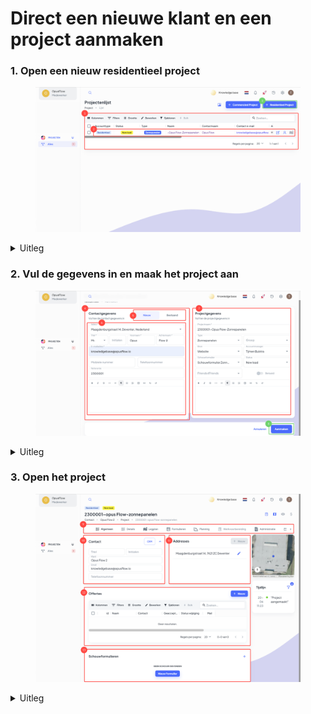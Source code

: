 # Direct een nieuwe klant en een project aanmaken

### 1. Open een nieuw residentieel project

<figure><img src="../../../.gitbook/assets/Vanuit project een residentieel project aanmaken 1.svg" alt=""><figcaption></figcaption></figure>

<details>

<summary>Uitleg</summary>

1. Ga naar de menubalk, navigeer naar "Projecten" druk op "Alles". In de projectlijst kan je alle projecten terugvinden. Door [Filters en of Sjablonen](../lijsten-filteren-en-filters-opslaan-filters-and-sjablonen.md) toe te passen kan je gemakkelijk specifieke projecten terugvinden. Ook heb je een zoekbalk, waarin je een specifiek project direct kan zoeken.
2. Je kan de projectinformatie zoals status en type bekijken en het project te openen, dit doe je door op de naam van het project te drukken of door op het knopje aan de rechterkant te drukken. Ook heb je aan de rechterkant de knoppen zitten om direct het contact onder dit project te openen of direct de legplannen in te zien.
3. Door op "+ Residentieel Project" te drukken kan je een residentieel project aanmaken.

</details>

### 2. Vul de gegevens in en maak het project aan

<figure><img src="../../../.gitbook/assets/Vanuit project een residentieel project aanmaken 2.svg" alt=""><figcaption></figcaption></figure>

<details>

<summary>Uitleg</summary>

4. Wanneer je een project aanmaakt vanuit projecten, dan begin je met het invullen van de contactgegevens.
5. Het kan zijn dat het contact al bestaat. Dan kan je de optie "Bestaand" selecteren en het bestaande contact toevoegen.
6. Hier vul je de contactgegevens van de klant in. Aan de hand van de sterretjes kun je zien welke velden verplicht zijn om in te vullen.
7. Met de projectgegevens specificeer je het soort project dat moet worden uitgevoerd.
   * **Type:** Hier kun je selecteren welk ProjectType je wilt aanmaken. (Let op, wil je een ander ProjectType, dan zul je het vak eerst leeg moeten halen door op het kruisje te drukken die dan verschijnt). In dit geval is het type project "Zonnepanelen".
   * **Groep:** Mocht je meerdere projecten aan elkaar gekoppeld willen hebben, dan kun je hier de groep selecteren. Dit gebruik je bijvoorbeeld voor woningcorporaties.
   * **Bron:** Hoe heeft deze klant jullie gevonden? Dat is eigenlijk de vraag die hier gesteld word. Wanneer dit goed bijgehouden wordt, kun je in de statistieken goed terug zien of bijvoorbeeld een reclame bord helpt voor het werven van nieuwe leads.
   * **Accountmanager**: Dit is de persoon die dit project gaat overzien/afhandelen.
   * **Schouwformulier**: Mocht je een formulier willen kunnen invullen op het project, dan kan die hier geselecteerd worden.
   * **Status**: De status van het project, standaard zal dit waarschijnlijk altijd "New Lead" zijn.
   * **Friends4Friends**: Mocht deze klant doorverwezen zijn naar jullie via een andere klant, dan kun je dat hier aangeven, dit zodat er eventuele vergoedingen kunnen worden betaald.

<!---->

8. Na het invullen van alle verplichten velden, kan je het project en eventueel het nieuwe contact aanmaken, door op "Aanmaken" te drukken. Als je het project aanmaakt, dan opent deze meteen.

</details>

### 3. Open het project&#x20;

<figure><img src="../../../.gitbook/assets/Vanuit project een residentieel project aanmaken 3.svg" alt=""><figcaption></figcaption></figure>

<details>

<summary>Uitleg</summary>

9. Wanneer je een project opent, dan zie je een taakbalk met alle functies die met het project te maken hebben. Een onderdeel hiervan is het [Legplan](../een-legplan-maken.md).
10. Hier vindt je de contactgegevens van de persoon die aan het project gelinkt is.
11. Hier vind je het project adres. Dit adres kan verschillen van het adres van je contactgegevens. Ook kun je dit adres aanpassen door op het potloodje te drukken.
12. Hier kan je een lijst van alle offertes inzien die voor dit project gemaakt zijn. Ook kan je nieuwe toevoegen door op "+ Nieuw" te drukken.
13. Tot slot kan je een formulier toevoegen onder dit project door op "Nieuw Formulier" te drukken (of door naar de taakbalk zie stap 9 te gaan en hier op "Formulieren" te drukken). Dit formulier kan vervolgens op beide plekken weer gevonden worden. Ook kan dit formulier in het [Monteursoverzicht](../../monteur/klussen-bekijken-uitvoeren-en-opleveren-projecten.md) bekeken worden voor extra informatie tijdens de installatie.

</details>
